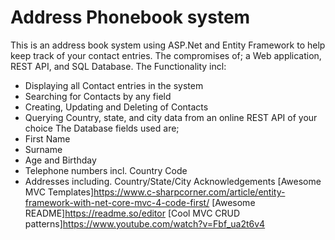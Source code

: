 
# Address Phonebook system
This is an address book system using ASP.Net and Entity Framework to help keep track of your contact entries.
The compromises of; a Web application, REST API, and SQL Database.
The Functionality incl:
- Displaying all Contact entries in the system
- Searching for Contacts by any field
- Creating, Updating and Deleting of Contacts
- Querying Country, state, and city data from an online REST API of your choice
The Database fields used are;
- First Name
- Surname
- Age and Birthday
- Telephone numbers incl. Country Code
- Addresses including. Country/State/City
Acknowledgements
[Awesome MVC Templates]https://www.c-sharpcorner.com/article/entity-framework-with-net-core-mvc-4-code-first/
[Awesome README]https://readme.so/editor
[Cool MVC CRUD patterns]https://www.youtube.com/watch?v=Fbf_ua2t6v4
